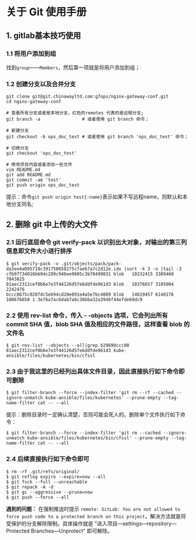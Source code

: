 # 关于 Git 使用手册

## 1. gitlab基本技巧使用

### 1.1 将用户添加到组
找到`group`——`Members`，然后第一项就是将用户添加到组；

### 1.2 创建分支以及合并分支
```shell
git clone git@git.chinawayltd.com:g7ops/nginx-gateway-conf.git
cd nginx-gateway-conf

# 查看所有分支或者是本地分支，红色的remotes 代表的是远程分支;
git branch -a                # 或者使用 git branch 命令；

# 新建分支
git checkout -b ops_doc_test # 或者使用 git branch 'ops_doc_test' 命令；

# 切换分支
git checkout 'ops_doc_test'

# 修改项目内容或者添加一些文件
vim README.md
git add README.md
git commit -am 'test'
git push origin ops_doc_test
```
提示：命令`git push origin test{:name}`表示如果不写远程name，则默认和本地分支同名; 


## 2. 删除 git 中上传的大文件

### 2.1 运行底层命令 git verify-pack 以识别出大对象，对输出的第三列信息即文件大小进行排序

```shell
$ git verify-pack -v .git/objects/pack/pack-da3ee4a095719c391758658275cfaeb7a7c2d12e.idx |sort -k 3 -n |tail -3
cfb97734016b69dc289c946ee9605c3b78499831 blob   10232415 3389460 7043825
81aec2312cef0b6e7e3f44126d5fe6ddfde961d3 blob   10376657 3105004 2242476
bccc8675c028fdc5eb94cd20e091e4a5e7bc4809 blob   14619457 6148176 100676650 1 3e76a7ac6dab7a6c30bba32a3946f44efde69dc9
```

### 2.2 使用 rev-list 命令，传入 - -objects 选项，它会列出所有 commit SHA 值，blob SHA 值及相应的文件路径，这样查看 blob 的文件名

```shell
$ git rev-list --objects --all|grep b29690ccc00
81aec2312cef0b6e7e3f44126d5fe6ddfde961d3 kube-ansible/files/kubernetes/bin/cfssl
```

### 2.3 由于我这里的已经列出具体文件目录，因此直接执行如下命令即可删除

```shell
$ git filter-branch --force --index-filter 'git rm --rf --cached --ignore-unmatch kube-ansible/files/kubernetes' --prune-empty --tag-name-filter cat -- --all
```

提示：删除目录时一定确认清楚，否则可能会死人的。删除单个文件执行如下命令：

```shell
$ git filter-branch --force --index-filter 'git rm --cached --ignore-unmatch kube-ansible/files/kubernetes/bin/cfssl' --prune-empty --tag-name-filter cat -- --all
```

### 2.4 后续直接执行如下命令即可

```shell
$ rm -rf .git/refs/original/
$ git reflog expire --expire=now --all
$ git fsck --full --unreachable
$ git repack -A -d
$ git gc --aggressive --prune=now
$ git push --force --all
```

**遇到的问题：**
在强制推送时提示 `remote: GitLab: You are not allowed to force push code to a protected branch on this project`，解决方法就是将受保护的分支解除限制。具体操作就是 "进入项目—settings—repository—Protected Branches—Unprotect" 即可解除。
